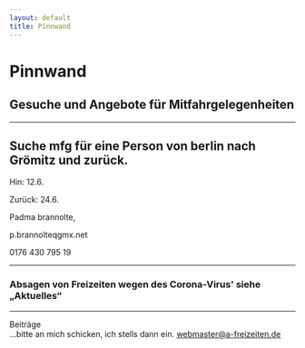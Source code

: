 ```yaml
---
layout: default
title: Pinnwand
---
```

# Pinnwand

## Gesuche und Angebote für Mitfahrgelegenheiten

---------------------------------------------------------------------------
## Suche mfg für eine Person von berlin nach Grömitz und zurück.

Hin: 12.6.

Zurück: 24.6.

 
Padma brannolte,

p.brannolteqgmx.net

0176 430 795 19

----------------------------------------------------------------------------

### Absagen von Freizeiten wegen des Corona-Virus' siehe „Aktuelles“

----------------------------------------------------------------------------

Beiträge<br>
...bitte an mich schicken, ich stells dann ein.
<webmaster@a-freizeiten.de>





